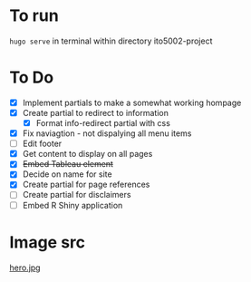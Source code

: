 # To run
`hugo serve` in terminal within directory ito5002-project

# To Do
- [x] Implement partials to make a somewhat working hompage
- [x] Create partial to redirect to information
    - [x] Format info-redirect partial with css
- [x] Fix naviagtion - not dispalying all menu items
- [ ] Edit footer
- [x] Get content to display on all pages
- [x] ~~Embed Tableau element~~
- [x] Decide on name for site
- [x] Create partial for page references
- [ ] Create partial for disclaimers
- [ ] Embed R Shiny application 

# Image src
[hero.jpg](https://www.pexels.com/photo/brunette-relaxing-with-rose-on-chair-15781480/)